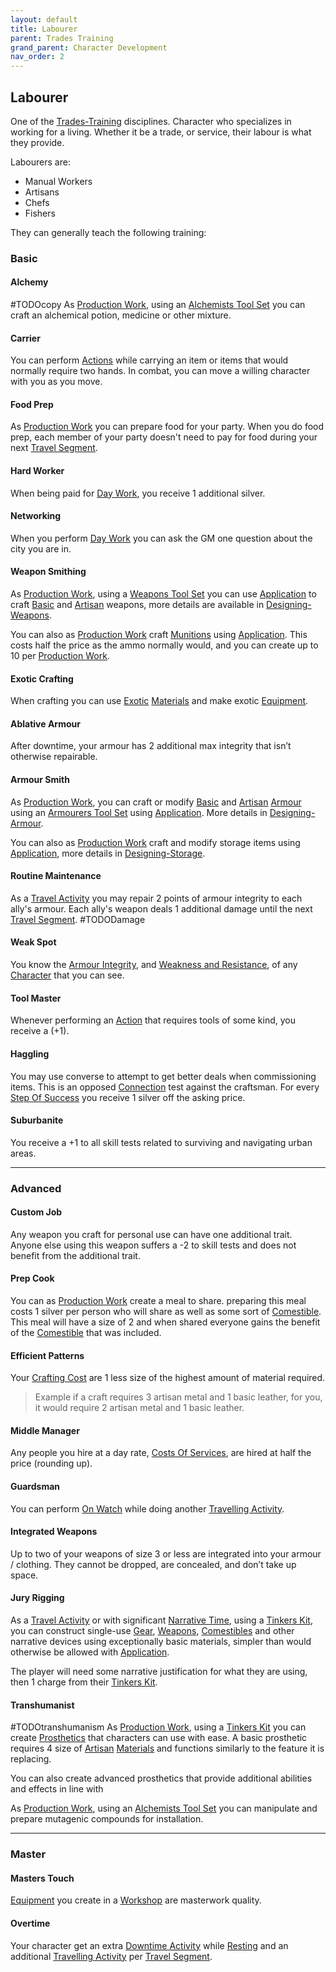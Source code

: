 ```yaml
---
layout: default
title: Labourer
parent: Trades Training
grand_parent: Character Development
nav_order: 2
---
```

## Labourer
One of the [Trades-Training](Trades-Training) disciplines. Character who specializes in working for a living. Whether it be a trade, or service, their labour is what they provide.

Labourers are: 
* Manual Workers
* Artisans
* Chefs
* Fishers

They can generally teach the following training:

### Basic
#### Alchemy
#TODOcopy 
As [Production Work](Activities#Production%20Work), using an [Alchemists Tool Set](Example-Gear#Alchemists%20Tool%20Set) you can craft an alchemical potion, medicine or other mixture.

#### Carrier
You can perform [Actions](Terminology#Action) while carrying an item or items that would normally require two hands. In combat, you can move a willing character with you as you move.

#### Food Prep
As [Production Work](Activities#Production%20Work) you can prepare food for your party. When you do food prep, each member of your party doesn't need to pay for food during your next [Travel Segment](Telling-The-Story#Travel%20Segment).

#### Hard Worker
When being paid for [Day Work](Activities#Day%20Work), you receive 1 additional silver.

#### Networking
When you perform [Day Work](Activities#Day%20Work) you can ask the GM one question about the city you are in.

#### Weapon Smithing
As [Production Work](Activities#Production%20Work), using a [Weapons Tool Set](Example-Gear#Weapons%20Tool%20Set) you can use [Application](Intelligence#Application) to craft [Basic](Designing-Weapons#Basic) and [Artisan](Designing-Weapons#Artisan) weapons, more details are available in [Designing-Weapons](Designing-Weapons). 

You can also as [Production Work](Activities#Production%20Work) craft [Munitions](Comestibles#Munitions) using [Application](Intelligence#Application). This costs half the price as the ammo normally would, and you can create up to 10 per [Production Work](Activities#Production%20Work).

#### Exotic Crafting
When crafting you can use [Exotic](Materials#Exotic) [Materials](Materials) and make exotic [Equipment](Equipment).

#### Ablative Armour
After downtime, your armour has 2 additional max integrity that isn’t otherwise repairable.

#### Armour Smith
As [Production Work](Activities#Production%20Work), you can craft or modify [Basic](Designing-Armour#Basic) and [Artisan](Designing-Armour#Artisan) [Armour](Armour) using an [Armourers Tool Set](Example-Gear#Armourers%20Tool%20Set) using [Application](Intelligence#Application). More details in [Designing-Armour](Designing-Armour).

You can also as [Production Work](Activities#Production%20Work) craft and modify storage items using [Application](Intelligence#Application), more details in [Designing-Storage](Designing-Storage).

#### Routine Maintenance
As a [Travel Activity](Activities#Travel%20Activity) you may repair 2 points of armour integrity to each ally's armour. Each ally's weapon deals 1 additional damage until the next [Travel Segment](Telling-The-Story#Travel%20Segment). #TODODamage 

#### Weak Spot
You know the [Armour Integrity](Armour#Armour%20Integrity), and [Weakness and Resistance](Armour#Weakness%20and%20Resistance), of any [Character](Terminology#Character) that you can see.

#### Tool Master
Whenever performing an [Action](Terminology#Action) that requires tools of some kind, you receive a (+1).

#### Haggling
You may use converse to attempt to get better deals when commissioning items. This is an opposed [Connection](Communication#Connection) test against the craftsman. For every [Step Of Success](Skills#Step%20Of%20Success) you receive 1 silver off the asking price.

#### Suburbanite
You receive a +1 to all skill tests related to surviving and navigating urban areas.




---

### Advanced

#### Custom Job
Any weapon you craft for personal use can have one additional trait. Anyone else using this weapon suffers a -2 to skill tests and does not benefit from the additional trait.

#### Prep Cook
You can as [Production Work](Activities#Production%20Work) create a meal to share. preparing this meal costs 1 silver per person who will share as well as some sort of [Comestible](Comestibles). This meal will have a size of 2 and when shared everyone gains the benefit of the [Comestible](Comestibles) that was included.

#### Efficient Patterns
Your [Crafting Cost](Terminology#Crafting%20Cost) are 1 less size of the highest amount of material required.

> Example if a craft requires 3 artisan metal and 1 basic leather, for you, it would require 2 artisan metal and 1 basic leather.

#### Middle Manager
Any people you hire at a day rate, [Costs Of Services](Services#Costs%20Of%20Services), are hired at half the price (rounding up).

#### Guardsman
You can perform [On Watch](Activities#On%20Watch) while doing another [Travelling Activity](Activities#Travelling%20Activity).

#### Integrated Weapons
Up to two of your weapons of size 3 or less are integrated into your armour / clothing. They cannot be dropped, are concealed, and don’t take up space.

#### Jury Rigging
As a [Travel Activity](Activities#Travel%20Activity) or with significant [Narrative Time](Telling-The-Story#Narrative%20Time), using a [Tinkers Kit](Example-Gear#Tinkers%20Kit), you can construct single-use [Gear](Gear), [Weapons](Weapons), [Comestibles](Comestibles) and other narrative devices using exceptionally basic materials, simpler than would otherwise be allowed with [Application](Intelligence#Application).

The player will need some narrative justification for what they are using, then 1 charge from their [Tinkers Kit](Example-Gear#Tinkers%20Kit).

#### Transhumanist
#TODOtranshumanism
As [Production Work](Activities#Production%20Work), using a [Tinkers Kit](Example-Gear#Tinkers%20Kit) you can create [Prosthetics](Character-Development#Prosthetics) that characters can use with ease. A basic prosthetic requires 4 size of [Artisan](Materials#Artisan) [Materials](Materials) and functions similarly to the feature it is replacing.

You can also create advanced prosthetics that provide additional abilities and effects in line with 

As [Production Work](Activities#Production%20Work), using an [Alchemists Tool Set](Example-Gear#Alchemists%20Tool%20Set) you can manipulate and prepare mutagenic compounds for installation.



---

### Master

#### Masters Touch
[Equipment](Equipment) you create in a [Workshop](Example-Infrastructure#Workshop) are masterwork quality.

#### Overtime
Your character get an extra [Downtime Activity](Activities#Downtime%20Activity) while [Resting](Telling-The-Story#Resting) and an additional [Travelling Activity](Activities#Travelling%20Activity) per [Travel Segment](Telling-The-Story#Travel%20Segment).

